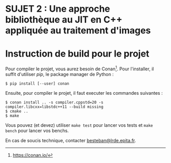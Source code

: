 
# SUJET 2 : Une approche bibliothèque au JIT en C++ appliquée au traitement d'images


# Instruction de build pour le projet

Pour compiler le projet, vous aurez besoin de Conan[^conan]. Pour l'installer, il suffit d'utiliser *pip*, le package manager de Python :

```
$ pip install [--user] conan
```

Ensuite, pour compiler le projet, il faut executer les commandes suivantes :

```
$ conan install .. -s compiler.cppstd=20 -s compiler.libcxx=libstdc++11 --build missing
$ cmake ..
$ make
```

Vous pouvez (et devez) utiliser ``make test`` pour lancer vos tests et ``make bench`` pour lancer vos benchs.

En cas de soucis technique, contacter <besteban@lrde.epita.fr>.

[^conan]: <https://conan.io/>
